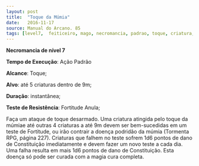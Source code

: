 ```yaml
---
layout: post
title:  "Toque da Múmia"
date:   2016-11-17
source: Manual do Arcano. 85
tags: [level7,  feiticeiro, mago, necromancia, padrao, toque, criatura, instantanea, fortitude, anula]
---
```


**Necromancia de nível 7**

**Tempo de Execução**: Ação Padrão

**Alcance**: Toque;

**Alvo**: até 5 criaturas dentro de 9m;

**Duração**: instantânea;

**Teste de Resistência**: Fortitude Anula;

Faça um ataque de toque desarmado. Uma criatura atingida pelo toque da 
múmiae até outras 4 criaturas a até 9m 
devem ser bem-sucedidas em um teste 
de Fortitude, ou irão contrair a doença 
podridão da múmia (Tormenta RPG, página 227). Criaturas que falhem no teste 
sofrem 1d6 pontos de dano de Constituição imediatamente e devem fazer um 
novo teste a cada dia. Uma falha resulta 
em mais 1d6 pontos de dano de Constituição. Esta doença só pode ser curada 
com a magia cura completa.
